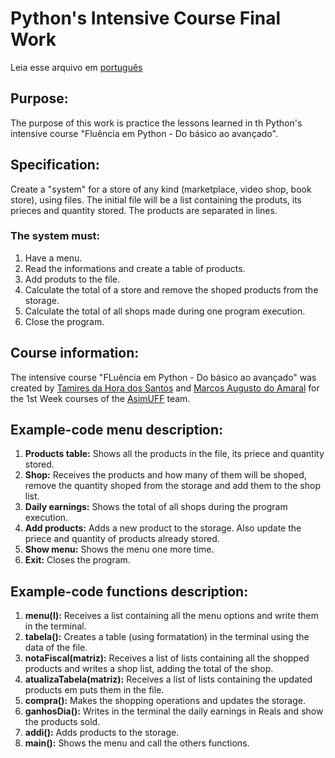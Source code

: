 # Python's Intensive Course Final Work

Leia esse arquivo em [português](https://github.com/filhaDeHades/Trabalho-Final-Curso-Intensivo/blob/master/README_pt-BR.md)

## Purpose:
The purpose of this work is practice the lessons learned in th Python's intensive course "Fluência em Python - Do básico ao avançado".
## Specification:
Create a "system" for a store of any kind (marketplace, video shop, book store), using files.
The initial file will be a list containing the produts, its prieces and quantity stored. The products are separated in lines.

### The system must:
1. Have a menu.
2. Read the informations and create a table of products.
3. Add produts to the file.
4. Calculate the total of a store and remove the shoped products from the storage.
5. Calculate the total of all shops made during one program execution.
6. Close the program.

## Course information:
The intensive course "FLuência em Python - Do básico ao avançado" was created by [Tamires da Hora dos Santos](https://www.linkedin.com/in/tamires-da-hora-dos-santos-851a96170/ "Perfil do Linkedin") and [Marcos Augusto do Amaral](https://www.linkedin.com/in/marcos-augusto-amaral/ "Perfil do Linkedin") for the 1st Week courses of the [AsimUFF](https://www.facebook.com/Asimuff/ "Página do Facebook") team.

## Example-code menu description:
1. **Products table:** Shows all the products in the file, its priece and quantity stored.
2. **Shop:** Receives the products and how many of them will be shoped, remove the quantity shoped from the storage and add them to the shop list.
3. **Daily earnings:** Shows the total of all shops during the program execution.
4. **Add products:** Adds a new product to the storage. Also update the priece and quantity of products already stored.
5. **Show menu:** Shows the menu one more time.
6. **Exit:** Closes the program.

## Example-code functions description:
1. **menu(l):** Receives a list containing all the menu options and write them in the terminal.
2. **tabela():** Creates a table (using formatation) in the terminal using the data of the file.
3. **notaFiscal(matriz):** Receives a list of lists containing all the shopped products and writes a shop list, adding the total of the shop.
4. **atualizaTabela(matriz):** Receives a list of lists containing the updated products em puts them in the file.
5. **compra():** Makes the shopping operations and updates the storage.
6. **ganhosDia():** Writes in the terminal the daily earnings in Reals and show the products sold.
7. **addi():** Adds products to the storage.
8. **main():** Shows the menu and call the others functions.